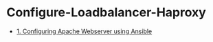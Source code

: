 # Configure-Loadbalancer-Haproxy
* [1. Configuring Apache Webserver using Ansible](https://drive.google.com/drive/folders/1SURkdfPBtNzKyprqmzaGrwNk9-PsY069?usp=sharing)

